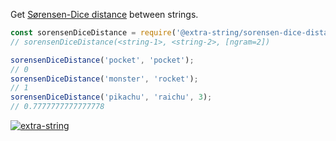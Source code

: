 Get [Sørensen-Dice distance] between strings.

```javascript
const sorensenDiceDistance = require('@extra-string/sorensen-dice-distance');
// sorensenDiceDistance(<string-1>, <string-2>, [ngram=2])

sorensenDiceDistance('pocket', 'pocket');
// 0
sorensenDiceDistance('monster', 'rocket');
// 1
sorensenDiceDistance('pikachu', 'raichu', 3);
// 0.7777777777777778
```


[![extra-string](https://i.imgur.com/y4YVIau.jpg)](https://www.npmjs.com/package/extra-string)

[Sørensen-Dice distance]: https://en.wikipedia.org/wiki/Sørensen–Dice_coefficient
